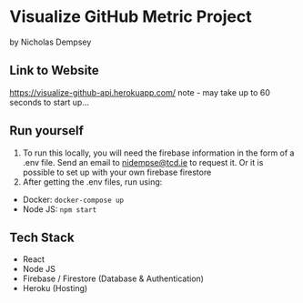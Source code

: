 # Visualize GitHub Metric Project
by Nicholas Dempsey

## Link to Website
<https://visualize-github-api.herokuapp.com/>
note - may take up to 60 seconds to start up...

## Run yourself
1. To run this locally, you will need the firebase information in the form of a .env file. Send an email to nidempse@tcd.ie to request it. Or it is possible to set up with your own firebase firestore
2. After getting the .env files, run using:
- Docker: `docker-compose up` 
- Node JS: `npm start`

## Tech Stack 
- React
- Node JS
- Firebase / Firestore (Database & Authentication)
- Heroku (Hosting)
